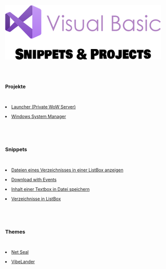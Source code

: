 <div align="center"><img src="https://raw.githubusercontent.com/WOWZON3/VB.NET/main/Docs/images/Logo.png"></img></div>
<br>
<br>
<br>
<h3>Projekte</h3>
<br>
<p><li><a href="https://github.com/WOWZON3/VB.NET/tree/main/Projects/Launcher">Launcher (Private WoW Server)</a></li></p>
<p><li><a href="https://github.com/WOWZON3/VB.NET/tree/main/Projects/Windows Manager">Windows System Manager</a></li></p>
<br>
<br>
<br>
<h3>Snippets</h3>
<br>
<p><li><a href="https://github.com/WOWZON3/VB.NET/blob/main/Snippets/Dateien%20in%20ListBox.vb">Dateien eines Verzeichnisses in einer ListBox anzeigen</a></li></p>
<p><li><a href="https://github.com/WOWZON3/VB.NET/blob/main/Snippets/Download%20with%20Events.vb">Download with Events</a></li></p>
<p><li><a href="https://github.com/WOWZON3/VB.NET/blob/main/Snippets/Textbox%20in%20Datei%20speichern.vb">Inhalt einer Textbox in Datei speichern</a></li></p>
<p><li><a href="https://github.com/WOWZON3/VB.NET/blob/main/Snippets/Verzeichnisse%20in%20ListBox.vb">Verzeichnisse in ListBox</a></li></p>
<br>
<br>
<br>
<h3>Themes</h3>
<br>
<p><li><a href="https://github.com/WOWZON3/VB.NET/tree/main/Themes/NetSeal">Net Seal</a></li></p>
<p><li><a href="https://github.com/WOWZON3/VB.NET/tree/main/Themes/VibeLander">VibeLander</a></li></p>
